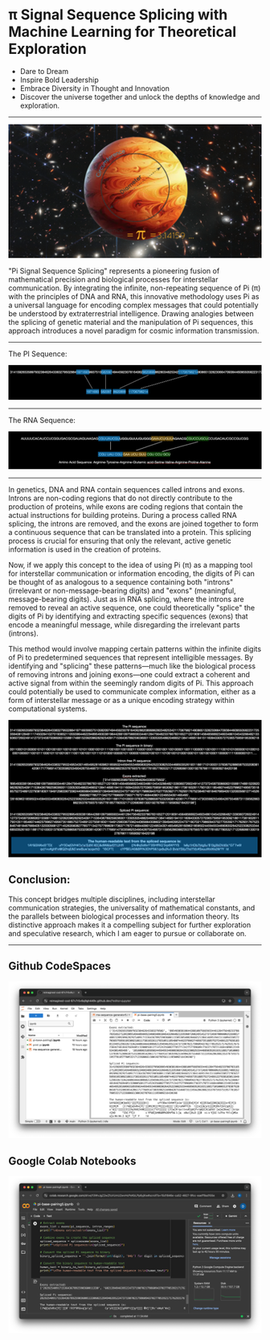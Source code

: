 # π Signal Sequence Splicing with Machine Learning for Theoretical Exploration

- Dare to Dream
- Inspire Bold Leadership
- Embrace Diversity in Thought and Innovation
- Discover the universe together and unlock the depths of knowledge and exploration.

------------------------------

![alt text](image.png)

"Pi Signal Sequence Splicing" represents a pioneering fusion of mathematical precision and biological processes for interstellar communication. By integrating the infinite, non-repeating sequence of Pi (π) with the principles of DNA and RNA, this innovative methodology uses Pi as a universal language for encoding complex messages that could potentially be understood by extraterrestrial intelligence. Drawing analogies between the splicing of genetic material and the manipulation of Pi sequences, this approach introduces a novel paradigm for cosmic information transmission.

----------------------------------
The PI Sequence:

![alt text](image-2.png)

----------------------------------
The RNA Sequence:

![alt text](image-4.png)

----------------------------------

In genetics, DNA and RNA contain sequences called introns and exons. Introns are non-coding regions that do not directly contribute to the production of proteins, while exons are coding regions that contain the actual instructions for building proteins. During a process called RNA splicing, the introns are removed, and the exons are joined together to form a continuous sequence that can be translated into a protein. This splicing process is crucial for ensuring that only the relevant, active genetic information is used in the creation of proteins.

Now, if we apply this concept to the idea of using Pi (π) as a mapping tool for interstellar communication or information encoding, the digits of Pi can be thought of as analogous to a sequence containing both "introns" (irrelevant or non-message-bearing digits) and "exons" (meaningful, message-bearing digits). Just as in RNA splicing, where the introns are removed to reveal an active sequence, one could theoretically "splice" the digits of Pi by identifying and extracting specific sequences (exons) that encode a meaningful message, while disregarding the irrelevant parts (introns).

This method would involve mapping certain patterns within the infinite digits of Pi to predetermined sequences that represent intelligible messages. By identifying and "splicing" these patterns—much like the biological process of removing introns and joining exons—one could extract a coherent and active signal from within the seemingly random digits of Pi. This approach could potentially be used to communicate complex information, either as a form of interstellar message or as a unique encoding strategy within computational systems.

![alt text](image-5.png)

## Conclusion:

This concept bridges multiple disciplines, including interstellar communication strategies, the universality of mathematical constants, and the parallels between biological processes and information theory. Its distinctive approach makes it a compelling subject for further exploration and speculative research, which I am eager to pursue or collaborate on.


------------------------------------

## Github CodeSpaces

![alt text](image-9.png)

## Google Colab Notebooks

![alt text](image-8.png)
